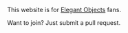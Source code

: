 This website is for [Elegant Objects](https://www.elegantobjects.org) fans.

Want to join? Just submit a pull request.
